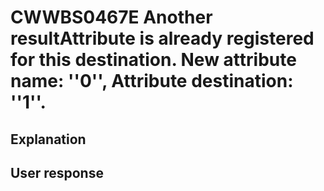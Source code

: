 # CWWBS0467E Another resultAttribute is already registered for this destination. New attribute name: ''0'', Attribute destination: ''1''.

## Explanation

## User response